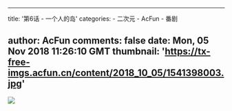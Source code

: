 
---
title: '第6话 - 一个人的岛'
categories: 
    - 二次元
    - AcFun
    - 番剧

author: AcFun
comments: false
date: Mon, 05 Nov 2018 11:26:10 GMT
thumbnail: 'https://tx-free-imgs.acfun.cn/content/2018_10_05/1541398003.jpg'
---

<div>   
<img src="https://tx-free-imgs.acfun.cn/content/2018_10_05/1541398003.jpg" referrerpolicy="no-referrer">  
</div>
            